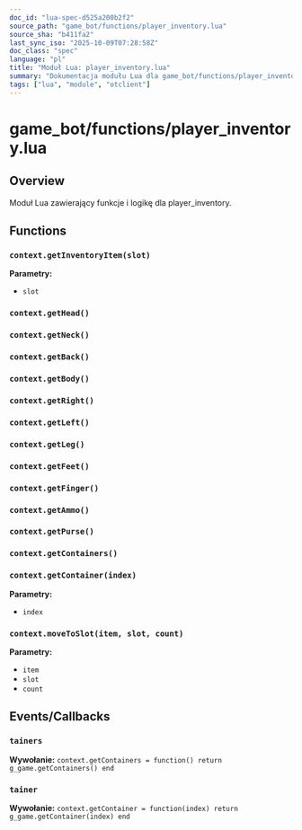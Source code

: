 ```yaml
---
doc_id: "lua-spec-d525a200b2f2"
source_path: "game_bot/functions/player_inventory.lua"
source_sha: "b411fa2"
last_sync_iso: "2025-10-09T07:28:58Z"
doc_class: "spec"
language: "pl"
title: "Moduł Lua: player_inventory.lua"
summary: "Dokumentacja modułu Lua dla game_bot/functions/player_inventory.lua"
tags: ["lua", "module", "otclient"]
---
```


# game_bot/functions/player_inventory.lua

## Overview

Moduł Lua zawierający funkcje i logikę dla player_inventory.

## Functions

### `context.getInventoryItem(slot)`

**Parametry:**

- `slot`

### `context.getHead()`

### `context.getNeck()`

### `context.getBack()`

### `context.getBody()`

### `context.getRight()`

### `context.getLeft()`

### `context.getLeg()`

### `context.getFeet()`

### `context.getFinger()`

### `context.getAmmo()`

### `context.getPurse()`

### `context.getContainers()`

### `context.getContainer(index)`

**Parametry:**

- `index`

### `context.moveToSlot(item, slot, count)`

**Parametry:**

- `item`
- `slot`
- `count`

## Events/Callbacks

### `tainers`

**Wywołanie:** `context.getContainers = function() return g_game.getContainers() end`

### `tainer`

**Wywołanie:** `context.getContainer = function(index) return g_game.getContainer(index) end`

